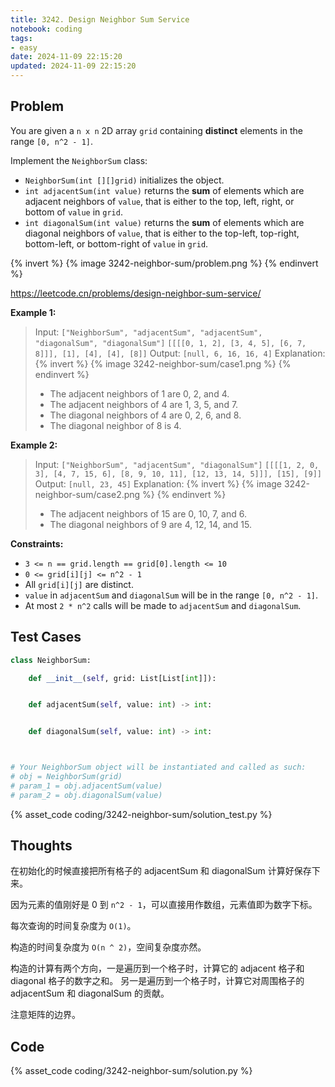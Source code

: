 ```yaml
---
title: 3242. Design Neighbor Sum Service
notebook: coding
tags:
- easy
date: 2024-11-09 22:15:20
updated: 2024-11-09 22:15:20
---
```

## Problem

You are given a `n x n` 2D array `grid` containing **distinct** elements in the range `[0, n^2 - 1]`.

Implement the `NeighborSum` class:

- `NeighborSum(int [][]grid)` initializes the object.
- `int adjacentSum(int value)` returns the **sum** of elements which are adjacent neighbors of `value`, that is either to the top, left, right, or bottom of `value` in `grid`.
- `int diagonalSum(int value)` returns the **sum** of elements which are diagonal neighbors of `value`, that is either to the top-left, top-right, bottom-left, or bottom-right of `value` in `grid`.

{% invert %}
{% image 3242-neighbor-sum/problem.png %}
{% endinvert %}

<https://leetcode.cn/problems/design-neighbor-sum-service/>

**Example 1:**

> Input:
> `["NeighborSum", "adjacentSum", "adjacentSum", "diagonalSum", "diagonalSum"]`
> `[[[[0, 1, 2], [3, 4, 5], [6, 7, 8]]], [1], [4], [4], [8]]`
> Output: `[null, 6, 16, 16, 4]`
> Explanation:
> {% invert %}
{% image 3242-neighbor-sum/case1.png %}
{% endinvert %}
>
> - The adjacent neighbors of 1 are 0, 2, and 4.
> - The adjacent neighbors of 4 are 1, 3, 5, and 7.
> - The diagonal neighbors of 4 are 0, 2, 6, and 8.
> - The diagonal neighbor of 8 is 4.

**Example 2:**

> Input:
> `["NeighborSum", "adjacentSum", "diagonalSum"]`
> `[[[[1, 2, 0, 3], [4, 7, 15, 6], [8, 9, 10, 11], [12, 13, 14, 5]]], [15], [9]]`
> Output: `[null, 23, 45]`
> Explanation:
> {% invert %}
{% image 3242-neighbor-sum/case2.png %}
{% endinvert %}
>
> - The adjacent neighbors of 15 are 0, 10, 7, and 6.
> - The diagonal neighbors of 9 are 4, 12, 14, and 15.

**Constraints:**

- `3 <= n == grid.length == grid[0].length <= 10`
- `0 <= grid[i][j] <= n^2 - 1`
- All `grid[i][j]` are distinct.
- `value` in `adjacentSum` and `diagonalSum` will be in the range `[0, n^2 - 1]`.
- At most `2 * n^2` calls will be made to `adjacentSum` and `diagonalSum`.

## Test Cases

``` python
class NeighborSum:

    def __init__(self, grid: List[List[int]]):


    def adjacentSum(self, value: int) -> int:


    def diagonalSum(self, value: int) -> int:



# Your NeighborSum object will be instantiated and called as such:
# obj = NeighborSum(grid)
# param_1 = obj.adjacentSum(value)
# param_2 = obj.diagonalSum(value)
```

{% asset_code coding/3242-neighbor-sum/solution_test.py %}

## Thoughts

在初始化的时候直接把所有格子的 adjacentSum 和 diagonalSum 计算好保存下来。

因为元素的值刚好是 0 到 `n^2 - 1`，可以直接用作数组，元素值即为数字下标。

每次查询的时间复杂度为 `O(1)`。

构造的时间复杂度为 `O(n ^ 2)`，空间复杂度亦然。

构造的计算有两个方向，一是遍历到一个格子时，计算它的 adjacent 格子和 diagonal 格子的数字之和。
另一是遍历到一个格子时，计算它对周围格子的 adjacentSum 和 diagonalSum 的贡献。

注意矩阵的边界。

## Code

{% asset_code coding/3242-neighbor-sum/solution.py %}
